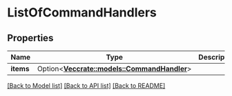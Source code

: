 # ListOfCommandHandlers

## Properties

Name | Type | Description | Notes
------------ | ------------- | ------------- | -------------
**items** | Option<[**Vec<crate::models::CommandHandler>**](CommandHandler.md)> |  | [optional]

[[Back to Model list]](../README.md#documentation-for-models) [[Back to API list]](../README.md#documentation-for-api-endpoints) [[Back to README]](../README.md)


